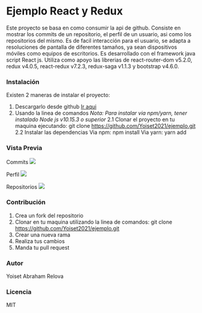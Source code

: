 # Ejemplo React y Redux
Este proyecto se basa en como consumir la api de github. Consiste en mostrar los commits de un repositorio, el perfil de un usuario, asi como los repositorios del mismo. Es de facil interacción para el usuario, se adapta a resoluciones de pantalla de diferentes tamaños, ya sean dispositivos móviles como equipos de escritorios.
Es desarrollado con el framework java script React js. Utiliza como apoyo las librerias de react-router-dom v5.2.0, redux v4.0.5, react-redux v7.2.3, redux-saga v1.1.3 y bootstrap v4.6.0.

### Instalación
Existen 2 maneras de instalar el proyecto:
1. Descargarlo desde github [Ir aqui](https://github.com/Yoiset2021/ejemplo)
2. Usando la linea de comandos
  *Nota: Para instalar via npm/yarn, tener instalado Node js v10.15.3 o superior* 
  2.1 Clonar el proyecto en tu maquina ejecutando:
     	git clone https://github.com/Yoiset2021/ejemplo.git
   2.2 Instalar las dependencias
       Via npm: npm install
       Via yarn: yarn add

### Vista Previa
Commits
    ![](https://scontent-dfw5-2.xx.fbcdn.net/v/t1.6435-9/183530352_104392081822937_5934703174397529362_n.jpg?_nc_cat=104&ccb=1-3&_nc_sid=730e14&_nc_ohc=CdHqYVguVY4AX-EpdiZ&_nc_ht=scontent-dfw5-2.xx&oh=a42481d2cfe134258c5e7ebc732f1b3d&oe=60B9FCCF)

Perfil
   ![](https://scontent-dfw5-1.xx.fbcdn.net/v/t1.6435-9/182976846_104392241822921_87317503320810023_n.jpg?_nc_cat=109&ccb=1-3&_nc_sid=730e14&_nc_ohc=zWc4Aq1SYD4AX86uMIy&_nc_ht=scontent-dfw5-1.xx&oh=ae823695a04f6aee834b86b2fe514c53&oe=60BB76A9)

Repositorios
    ![](https://scontent-dfw5-1.xx.fbcdn.net/v/t1.6435-9/182959985_104392465156232_3217322298867379907_n.jpg?_nc_cat=105&ccb=1-3&_nc_sid=730e14&_nc_ohc=ZW9a5WMlbXUAX9kJaJK&_nc_ht=scontent-dfw5-1.xx&oh=d56bcf6abc101e593bd8d8a27627ddf1&oe=60B9052A)

### Contribución

1. Crea un fork del repositorio
2. Clonar en tu maquina utilizando la linea de comandos: 
git clone https://github.com/Yoiset2021/ejemplo.git
3. Crear una nueva rama
4. Realiza tus cambios
5. Manda tu pull request

### Autor
Yoiset Abraham Relova

### Licencia
 MIT